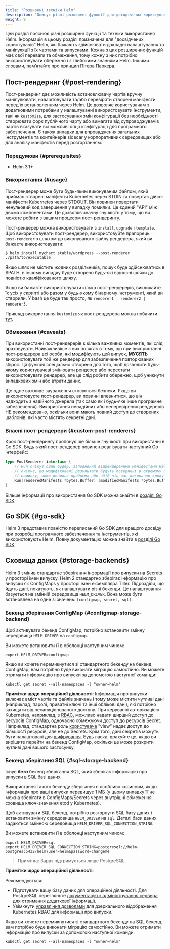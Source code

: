 ```yaml
---
title: "Розширені техніки Helm"
description: "Описує різні розширені функції для досвдічених користувачів Helm"
weight: 9
---
```


Цей розділ пояснює різні розширені функції та техніки використання Helm. Інформація в цьому розділі призначена для "досвідчених користувачів" Helm, які бажають здійснювати докладні налаштування та маніпуляції з їх чартами та випусками. Кожна з цих розширених функцій має свої переваги та обмеження, тому кожну з них потрібно використовувати обережно і з глибокими знаннями Helm. Іншими словами, памʼятайте про [принцип Пітера Паркера](https://en.wikipedia.org/wiki/With_great_power_comes_great_responsibility).

## Пост-рендеринг {#post-rendering}

Пост-рендеринг дає можливість встановлювачу чартів вручну маніпулювати, налаштовувати та/або перевіряти створені маніфести перед їх встановленням через Helm. Це дозволяє користувачам з додатковими потребами у налаштуванні використовувати інструменти, такі як [`kustomize`](https://kustomize.io), для застосування змін конфігурації без необхідності створювати форк публічного чарту або вимагати від супроводжувачів чартів вказувати всі можливі опції конфігурації для програмного забезпечення. Є також випадки для впровадження загальних інструментів та контейнерів sidecar у корпоративних середовищах або для аналізу маніфестів перед розгортанням.

### Передумови {#prerequisites}

- Helm 3.1+

### Використання {#usage}

Пост-рендерер може бути будь-яким виконуваним файлом, який приймає створені маніфести Kubernetes через STDIN та повертає дійсні маніфести Kubernetes через STDOUT. Він повинен повертати ненульовий код завершення у випадку помилки. Це єдиний "API" між двома компонентами. Це дозволяє значну гнучкість у тому, що ви можете робити з вашим процесом пост-рендерингу.

Пост-рендерер можна використовувати з `install`, `upgrade` і `template`. Щоб використовувати пост-рендерер, використовуйте прапорець `--post-renderer` з шляхом до виконуваного файлу рендерера, який ви бажаєте використовувати:

```shell
$ helm install mychart stable/wordpress --post-renderer ./path/to/executable
```

Якщо шлях не містить жодних роздільників, пошук буде здійснюватись в $PATH, в іншому випадку буде створено будь-які відносні шляхи до повністю кваліфікованого шляху.

Якщо ви бажаєте використовувати кілька пост-рендерерів, викликайте їх усіх у скрипті або разом у будь-якому бінарному інструменті, який ви створили. У bash це буде так просто, як `renderer1 | renderer2 | renderer3`.

Приклад використання `kustomize` як пост-рендерера можна побачити [тут](https://github.com/thomastaylor312/advanced-helm-demos/tree/master/post-render).

### Обмеження {#caveats}

При використанні пост-рендерерів є кілька важливих моментів, які слід враховувати. Найважливіше з них полягає в тому, що при використанні пост-рендерера всі особи, які модифікують цей випуск, **МУСЯТЬ** використовувати той же рендерер для забезпечення повторюваних збірок. Ця функція спеціально створена для того, щоб дозволити будь-якому користувачеві змінювати рендерер або перестати використовувати рендерер, але це слід робити обережно, щоб уникнути випадкових змін або втрати даних.

Ще одне важливе зауваження стосується безпеки. Якщо ви використовуєте пост-рендерер, ви повинні впевнитися, що він надходить з надійного джерела (так само як і будь-яке інше програмне забезпечення). Використання ненадійних або неперевірених рендерерів НЕ рекомендовано, оскільки вони мають повний доступ до створених шаблонів, які часто містять секретні дані.

### Власні пост-рендерери {#custom-post-renderers}

Крок пост-рендерингу пропонує ще більше гнучкості при використанні в Go SDK. Будь-який пост-рендерер повинен реалізувати наступний Go інтерфейс:

```go
type PostRenderer interface {
    // Run очікує один буфер, заповнений відрендереними маніфестами Helm. Він
    // очікує, що модифіковані результати будуть повернені в окремому буфері або
    // помилку, якщо виникла проблема або збій під час виконання кроку пост-рендерингу
    Run(renderedManifests *bytes.Buffer) (modifiedManifests *bytes.Buffer, err error)
}
```

Більше інформації про використання Go SDK можна знайти в [розділі Go SDK](#go-sdk).

## Go SDK {#go-sdk}

Helm 3 представив повністю переписаний Go SDK для кращого досвіду при розробці програмного забезпечення та інструментів, які використовують Helm. Повну документацію можна знайти в [розділі Go SDK](../sdk/gosdk.md).

## Сховища даних {#storage-backends}

Helm 3 змінив стандартне зберігання інформації про випуски на Secrets у просторі імен випуску. Helm 2 стандартно зберігає інформацію про випуски як ConfigMaps у просторі імен екземпляра Tiller. Підрозділи, що йдуть далі, показують, як налаштувати різні бекенди. Це налаштування базується на змінній середовища `HELM_DRIVER`. Вона може бути встановлена на одне зі значень: `[configmap, secret, sql]`.

### Бекенд зберігання ConfigMap {#configmap-storage-backend}

Щоб активувати бекенд ConfigMap, потрібно встановити змінну середовища `HELM_DRIVER` на `configmap`.

Ви можете встановити її в оболонці наступним чином:

```shell
export HELM_DRIVER=configmap
```

Якщо ви хочете перемикнутися зі стандартного бекенду на бекенд ConfigMap, вам потрібно буде виконати міграцію самостійно. Ви можете отримати інформацію про випуски за допомогою наступної команди:

```shell
kubectl get secret --all-namespaces -l "owner=helm"
```

**Примітки щодо операційної діяльності**: Інформація про випуски включає вміст чартів та файлів значень і тому може містити чутливі дані (наприклад, паролі, приватні ключі та інші облікові дані), які потрібно захищати від несанкціонованого доступу. При керуванні авторизацією Kubernetes, наприклад, з [RBAC](https://kubernetes.io/docs/reference/access-authn-authz/rbac/), можливо надати ширший доступ до ресурсів ConfigMap, одночасно обмежуючи доступ до ресурсів Secret. Наприклад, стандартна роль [користувача](https://kubernetes.io/docs/reference/access-authn-authz/rbac/#user-facing-roles) "view" надає доступ до більшості ресурсів, але не до Secrets. Крім того, дані секретів можуть бути налаштовані для [шифрування](https://kubernetes.io/docs/tasks/administer-cluster/encrypt-data/). Будь ласка, врахуйте це, якщо ви вирішите перейти на бекенд ConfigMap, оскільки це може розкрити чутливі дані вашого застосунку.

### Бекенд зберігання SQL {#sql-storage-backend}

Існує ***бета*** бекенд зберігання SQL, який зберігає інформацію про випуски в SQL базі даних.

Використання такого бекенду зберігання є особливо корисним, якщо інформація про ваші випуски перевищує 1 МБ (у цьому випадку її не можна зберігати в ConfigMaps/Secrets через внутрішні обмеження сховища ключ-значення etcd у Kubernetes).

Щоб активувати SQL бекенд, потрібно розгорнути SQL базу даних і встановити змінну середовища `HELM_DRIVER` на `sql`. Деталі бази даних задаються змінною середовища `HELM_DRIVER_SQL_CONNECTION_STRING`.

Ви можете встановити її в оболонці наступним чином:

```shell
export HELM_DRIVER=sql
export HELM_DRIVER_SQL_CONNECTION_STRING=postgresql://helm-postgres:5432/helm?user=helm&password=changeme
```

> Примітка: Зараз підтримується лише PostgreSQL.

**Примітки щодо операційної діяльності**:

Рекомендується:

- Підготувати вашу базу даних для операційної діяльності. Для PostgreSQL перегляньте [документацію з адміністрування сервера](https://www.postgresql.org/docs/12/admin.html) для отримання додаткової інформації.
- Увімкнути [управління дозволами](permissions_sql_storage_backend.md) для дзеркального відображення Kubernetes RBAC для інформації про випуски.

Якщо ви хочете перемикнутися зі стандартного бекенду на SQL бекенд, вам потрібно буде виконати міграцію самостійно. Ви можете отримати інформацію про випуски за допомогою наступної команди:

```shell
kubectl get secret --all-namespaces -l "owner=helm"
```
